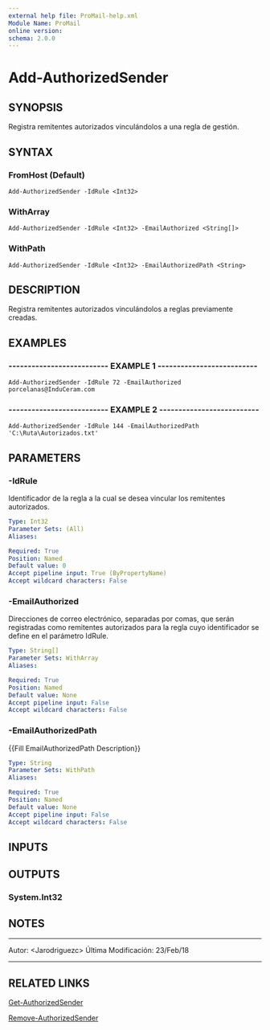 ```yaml
---
external help file: ProMail-help.xml
Module Name: ProMail
online version: 
schema: 2.0.0
---
```


# Add-AuthorizedSender

## SYNOPSIS
Registra remitentes autorizados vinculándolos a una regla de gestión.

## SYNTAX

### FromHost (Default)
```
Add-AuthorizedSender -IdRule <Int32>
```

### WithArray
```
Add-AuthorizedSender -IdRule <Int32> -EmailAuthorized <String[]>
```

### WithPath
```
Add-AuthorizedSender -IdRule <Int32> -EmailAuthorizedPath <String>
```

## DESCRIPTION
Registra remitentes autorizados vinculándolos a reglas previamente creadas.

## EXAMPLES

### -------------------------- EXAMPLE 1 --------------------------
```
Add-AuthorizedSender -IdRule 72 -EmailAuthorized porcelanas@InduCeram.com
```

### -------------------------- EXAMPLE 2 --------------------------
```
Add-AuthorizedSender -IdRule 144 -EmailAuthorizedPath 'C:\Ruta\Autorizados.txt'
```

## PARAMETERS

### -IdRule
Identificador de la regla a la cual se desea vincular los remitentes autorizados.

```yaml
Type: Int32
Parameter Sets: (All)
Aliases: 

Required: True
Position: Named
Default value: 0
Accept pipeline input: True (ByPropertyName)
Accept wildcard characters: False
```

### -EmailAuthorized
Direcciones de correo electrónico, separadas por comas, que serán registradas como remitentes
autorizados para la regla cuyo identificador se define en el parámetro IdRule.

```yaml
Type: String[]
Parameter Sets: WithArray
Aliases: 

Required: True
Position: Named
Default value: None
Accept pipeline input: False
Accept wildcard characters: False
```

### -EmailAuthorizedPath
{{Fill EmailAuthorizedPath Description}}

```yaml
Type: String
Parameter Sets: WithPath
Aliases: 

Required: True
Position: Named
Default value: None
Accept pipeline input: False
Accept wildcard characters: False
```

## INPUTS

## OUTPUTS

### System.Int32

## NOTES
---------------------------------------------------------
Autor: \<Jarodriguezc\>
Última Modificación: 23/Feb/18

---------------------------------------------------------

## RELATED LINKS

[Get-AuthorizedSender](Get-AuthorizedSender.md)

[Remove-AuthorizedSender](Remove-AuthorizedSender.md)


